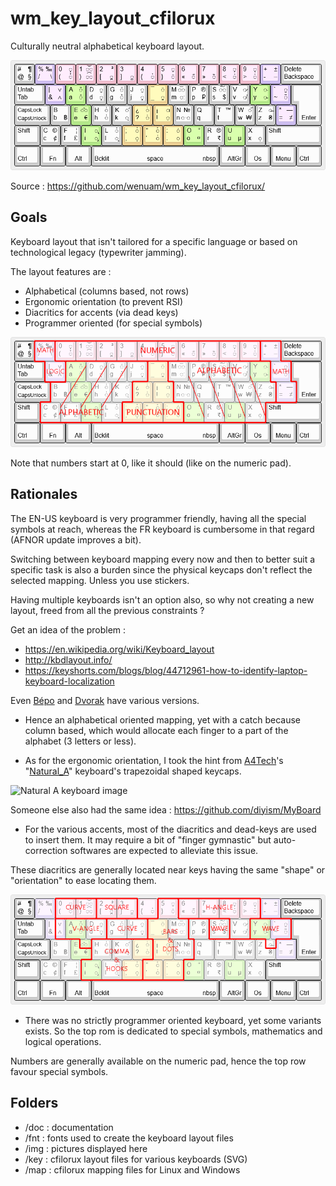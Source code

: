 # wm_key_layout_cfilorux

Culturally neutral alphabetical keyboard layout.

[![Cfilorux keyboard layout image](./img/wm_key_layout_cfilorux__small.png "Cfilorux keyboard layout")](http://www.keyboard-layout-editor.com/#/gists/957010bea346a628fdf7c3832358589b)

Source : https://github.com/wenuam/wm_key_layout_cfilorux/

## Goals

Keyboard layout that isn't tailored for a specific language or based on technological legacy (typewriter jamming).

The layout features are :

* Alphabetical (columns based, not rows)
* Ergonomic orientation (to prevent RSI)
* Diacritics for accents (via dead keys)
* Programmer oriented (for special symbols)

![Cfilorux keyboard layout Alpha image](./img/wm_key_layout_cfilorux__alpha.png "Cfilorux keyboard layout Alpha")

Note that numbers start at 0, like it should (like on the numeric pad).

## Rationales

The EN-US keyboard is very programmer friendly, having all the special symbols at reach, whereas the FR keyboard is cumbersome in that regard (AFNOR update improves a bit).

Switching between keyboard mapping every now and then to better suit a specific task is also a burden since the physical keycaps don't reflect the selected mapping. Unless you use stickers.

Having multiple keyboards isn't an option also, so why not creating a new layout, freed from all the previous constraints ?

Get an idea of the problem :

* https://en.wikipedia.org/wiki/Keyboard_layout
* http://kbdlayout.info/
* https://keyshorts.com/blogs/blog/44712961-how-to-identify-laptop-keyboard-localization

Even [Bépo] and [Dvorak] have various versions.

[Bépo]: https://kbdlayout.info/kbdfrnb
[Dvorak]: https://en.wikipedia.org/wiki/Dvorak_keyboard_layout

* Hence an alphabetical oriented mapping, yet with a catch because column based, which would allocate each finger to a part of the alphabet (3 letters or less).

* As for the ergonomic orientation, I took the hint from [A4Tech]'s "[Natural_A]" keyboard's trapezoidal shaped keycaps.

![Natural A keyboard image](./img/2511424930545969.jpg "A4Tech's patented Natural_A keycap shape")

[A4Tech]: https://www.a4tech.com/
[Natural_A]: https://www.a4tech.com/search.aspx?key=natural_a

Someone else also had the same idea : https://github.com/diyism/MyBoard

* For the various accents, most of the diacritics and dead-keys are used to insert them. It may require a bit of "finger gymnastic" but auto-correction softwares are expected to alleviate this issue.

These diacritics are generally located near keys having the same "shape" or "orientation" to ease locating them.

![Cfilorux keyboard layout Keys image](./img/wm_key_layout_cfilorux__keys.png "Cfilorux keyboard layout Keys")

* There was no strictly programmer oriented keyboard, yet some variants exists. So the top rom is dedicated to special symbols, mathematics and logical operations.

Numbers are generally available on the numeric pad, hence the top row favour special symbols.

## Folders

* /doc : documentation
* /fnt : fonts used to create the keyboard layout files
* /img : pictures displayed here
* /key : cfilorux layout files for various keyboards (SVG)
* /map : cfilorux mapping files for Linux and Windows
